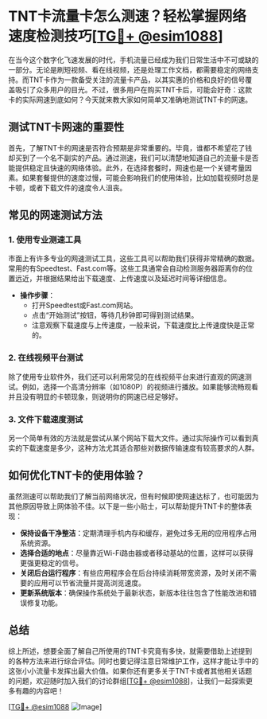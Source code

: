 # TNT卡流量卡怎么测速？轻松掌握网络速度检测技巧[[TG💪+ @esim1088](https://t.me/s/esim1088)]

在当今这个数字化飞速发展的时代，手机流量已经成为我们日常生活中不可或缺的一部分。无论是刷短视频、看在线视频，还是处理工作文档，都需要稳定的网络支持。而TNT卡作为一款备受关注的流量卡产品，以其实惠的价格和良好的信号覆盖吸引了众多用户的目光。不过，很多用户在购买TNT卡后，可能会好奇：这款卡的实际网速到底如何？今天就来教大家如何简单又准确地测试TNT卡的网速。

## 测试TNT卡网速的重要性

首先，了解TNT卡的网速是否符合预期是非常重要的。毕竟，谁都不希望花了钱却买到了一个名不副实的产品。通过测速，我们可以清楚地知道自己的流量卡是否能提供稳定且快速的网络体验。此外，在选择套餐时，网速也是一个关键考量因素。如果套餐提供的速度过慢，可能会影响我们的使用体验，比如加载视频时总是卡顿，或者下载文件的速度令人沮丧。

## 常见的网速测试方法

### 1. 使用专业测速工具

市面上有许多专业的网速测试工具，这些工具可以帮助我们获得非常精确的数据。常用的有Speedtest、Fast.com等。这些工具通常会自动检测服务器距离你的位置远近，并根据结果给出下载速度、上传速度以及延迟时间等详细信息。

- **操作步骤**：
    - 打开Speedtest或Fast.com网站。
    - 点击“开始测试”按钮，等待几秒钟即可得到测试结果。
    - 注意观察下载速度与上传速度，一般来说，下载速度比上传速度快是正常的。

### 2. 在线视频平台测试

除了使用专业软件外，我们还可以利用常见的在线视频平台来进行直观的网速测试。例如，选择一个高清分辨率（如1080P）的视频进行播放。如果能够流畅观看并且没有明显的卡顿现象，则说明你的网速已经足够好。

### 3. 文件下载速度测试

另一个简单有效的方法就是尝试从某个网站下载大文件。通过实际操作可以看到真实的下载速度是多少，这种方法尤其适合那些对数据传输速度有较高要求的人群。

## 如何优化TNT卡的使用体验？

虽然测速可以帮助我们了解当前网络状况，但有时候即使网速达标了，也可能因为其他原因导致上网体验不佳。以下是一些小贴士，可以帮助提升TNT卡的整体表现：

- **保持设备干净整洁**：定期清理手机内存和缓存，避免过多无用的应用程序占用系统资源。
- **选择合适的地点**：尽量靠近Wi-Fi路由器或者移动基站的位置，这样可以获得更强更稳定的信号。
- **关闭后台运行程序**：有些应用程序会在后台持续消耗带宽资源，及时关闭不需要的应用可以节省流量并提高浏览速度。
- **更新系统版本**：确保操作系统处于最新状态，新版本往往包含了性能改进和错误修复功能。

## 总结

综上所述，想要全面了解自己所使用的TNT卡究竟有多快，就需要借助上述提到的各种方法来进行综合评估。同时也要记得注意日常维护工作，这样才能让手中的这张小小流量卡发挥出最大价值。如果你还有更多关于TNT卡或者其他相关话题的问题，欢迎随时加入我们的讨论群组[[TG💪+ @esim1088](https://t.me/s/esim1088)]，让我们一起探索更多有趣的内容吧！

[[TG💪+ @esim1088](https://t.me/s/esim1088) ![Image](https://i.postimg.cc/4NQfJmqS/Snipaste-2025-05-13-00-14-12.png)]
